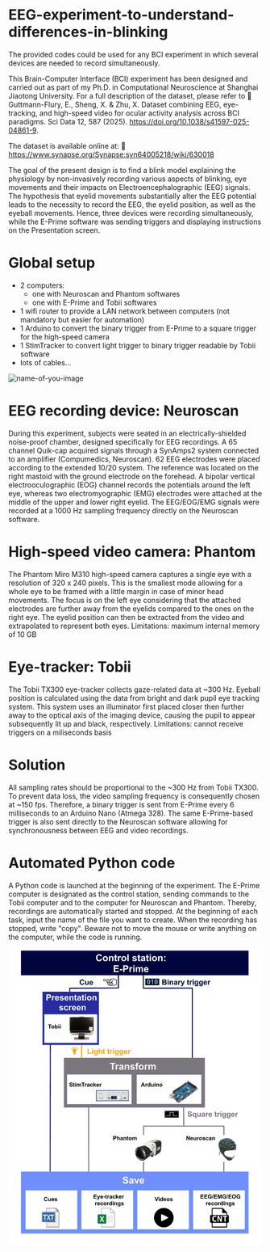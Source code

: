 # EEG-experiment-to-understand-differences-in-blinking

The provided codes could be used for any BCI experiment in which several devices are needed to record simultaneously.

This Brain-Computer Interface (BCI) experiment has been designed and carried out as part of my Ph.D. in Computational Neuroscience at Shanghai Jiaotong University. For a full description of the dataset, please refer to
🔗 Guttmann-Flury, E., Sheng, X. & Zhu, X. Dataset combining EEG, eye-tracking, and high-speed video for ocular activity analysis across BCI paradigms. Sci Data 12, 587 (2025). https://doi.org/10.1038/s41597-025-04861-9.

The dataset is available online at:
📂 https://www.synapse.org/Synapse:syn64005218/wiki/630018

The goal of the present design is to find a blink model explaining the physiology by non-invasively recording various aspects of blinking, eye movements and their impacts on Electroencephalographic (EEG) signals. The hypothesis that eyelid movements substantially alter the EEG potential leads to the necessity to record the EEG, the eyelid position, as well as the eyeball movements. Hence, three devices were recording simultaneously, while the E-Prime software was sending triggers and displaying instructions on the Presentation screen.

# Global setup
* 2 computers: 
  * one with Neuroscan and Phantom softwares
  * one with E-Prime and Tobii softwares
* 1 wifi router to provide a LAN network between computers (not mandatory but easier for automation)
* 1 Arduino to convert the binary trigger from E-Prime to a square trigger for the high-speed camera
* 1 StimTracker to convert light trigger to binary trigger readable by Tobii software
* lots of cables...

![name-of-you-image](https://raw.githubusercontent.com/QinXinlan/EEG-experiment-to-understand-differences-in-blinking/master/Experiment%20setup/Enviromental%20setup.png)

# EEG recording device: Neuroscan
During this experiment, subjects were seated in an electrically-shielded noise-proof chamber, designed specifically for EEG recordings. A 65 channel Quik-cap acquired signals through a SynAmps2 system connected to an amplifier (Compumedics, Neuroscan). 62 EEG electrodes were placed according to the extended 10/20 system. The reference was located on the right mastoid with the ground electrode on the forehead. A bipolar vertical electrooculographic (EOG) channel records the potentials around the left eye, whereas two electromyographic (EMG) electrodes were attached at the middle of the upper and lower right eyelid. The EEG/EOG/EMG signals were recorded at a 1000 Hz sampling frequency directly on the Neuroscan software.

# High-speed video camera: Phantom
The Phantom Miro M310 high-speed camera captures a single eye with a resolution of 320 x 240 pixels. This is the smallest mode allowing for a whole eye to be framed with a little margin in case of minor head movements. The focus is on the left eye considering that the attached electrodes are further away from the eyelids compared to the ones on the right eye. The eyelid position can then be extracted from the video and extrapolated to represent both eyes. 
Limitations: maximum internal memory of 10 GB

# Eye-tracker: Tobii
The Tobii TX300 eye-tracker collects gaze-related data at ~300 Hz. Eyeball position is calculated using the data from bright and dark pupil eye tracking system. This system uses an illuminator first placed closer then further away to the optical axis of the imaging device, causing the pupil to appear subsequently lit up and black, respectively. 
Limitations: cannot receive triggers on a miliseconds basis 

# Solution
All sampling rates should be proportional to the ~300 Hz from Tobii TX300. To prevent data loss, the video sampling frequency is consequently chosen at ~150 fps. Therefore, a binary trigger is sent from E-Prime every 6 milliseconds to an Arduino Nano (Atmega 328). The same E-Prime-based trigger is also sent directly to the Neuroscan software allowing for synchronousness between EEG and video recordings. 

# Automated Python code
A Python code is launched at the beginning of the experiment. The E-Prime computer is designated as the control station, sending commands to the Tobii computer and to the computer for Neuroscan and Phantom. Thereby, recordings are automatically started and stopped. At the beginning of each task, input the name of the file you want to create. When the recording has stopped, write "copy". Beware not to move the mouse or write anything on the computer, while the code is running.

![name-of-you-image](https://raw.githubusercontent.com/QinXinlan/EEG-experiment-to-understand-differences-in-blinking/master/Experiment%20setup/Experiment%20flowchart.png)
